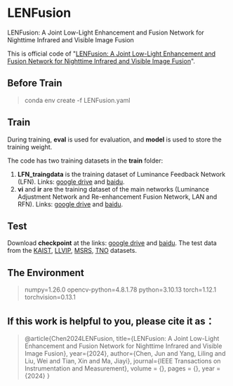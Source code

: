 # LENFusion

LENFusion: A Joint Low-Light Enhancement and Fusion Network for Nighttime Infrared and Visible Image Fusion

This is official code of "[LENFusion: A Joint Low-Light Enhancement and Fusion Network for Nighttime Infrared and Visible Image Fusion](https://ieeexplore.ieee.org/abstract/document/10504357)".

## Before Train

> conda env create -f LENFusion.yaml

## Train

During training, **eval** is used for evaluation, and **model** is used to store the training weight.

The code has two training datasets in the **train** folder:
1. **LFN_traingdata** is the training dataset of Luminance Feedback Network (LFN). Links: [google drive](https://drive.google.com/file/d/16VLXA-aOtD_TJaVFP9qEW-2Fa-05PJW2/view?usp=drive_link) and [baidu](https://pan.baidu.com/s/1Fw6nPvlTv9A3vAOGd3D9Aw?pwd=vudc).
2.  **vi** and **ir** are the training dataset of the main networks (Luminance Adjustment Network and Re-enhancement Fusion Network, LAN and RFN). Links: [google drive](https://drive.google.com/file/d/19zx4yWi_T7skTIfaJKLAmsbPjKNSzSgX/view?usp=drive_link) and [baidu](https://pan.baidu.com/s/1Q81kiIrCVACC703i1r_osQ?pwd=x6gf ).

## Test

Download **checkpoint** at the links: [google drive](https://drive.google.com/drive/folders/1RJEd-PLDZUq8NnE3T-KhACsALlR2uRyS?usp=drive_link) and [baidu](https://pan.baidu.com/s/13ncLAdDAjIXIyZk5drq_ZQ?pwd=g7nn).
The test data from the [KAIST](https://github.com/SoonminHwang/rgbt-ped-detection), [LLVIP](https://github.com/bupt-ai-cz/LLVIP), [MSRS](https://github.com/Linfeng-Tang/MSRS), [TNO](https://figshare.com/articles/dataset/TNO_Image_Fusion_Dataset/1008029) datasets.



## The Environment

>numpy=1.26.0
>opencv-python=4.8.1.78
>python=3.10.13
>torch=1.12.1
>torchvision=0.13.1


## If this work is helpful to you, please cite it as：
> @article{Chen2024LENFusion,
  title={LENFusion: A Joint Low-Light Enhancement and Fusion Network for Nighttime Infrared and Visible Image Fusion}, 
  year={2024},
  author={Chen, Jun and Yang, Liling and Liu, Wei and Tian, Xin and Ma, Jiayi},
  journal={IEEE Transactions on Instrumentation and Measurement}, 
  volume = {},
  pages = {},
  year = {2024}
}
